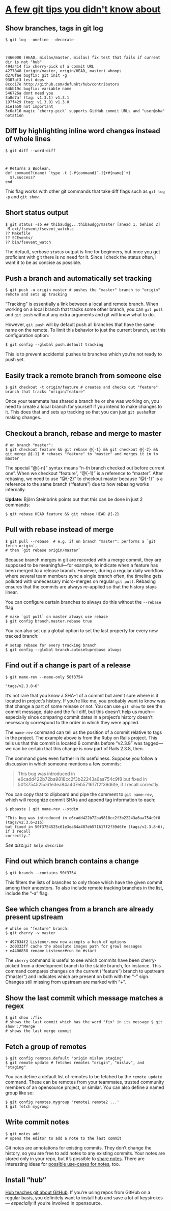 # [A few git tips you didn't know about](http://mislav.uniqpath.com/2010/07/git-tips/)


## Show branches, tags in git log
    $ git log --oneline --decorate



    7466000 (HEAD, mislav/master, mislav) fix test that fails if current dir is not "hub"
    494a414 fix cherry-pick of a commit URL
    4277848 (origin/master, origin/HEAD, master) whoops
    d270fae bugfix: git init -g
    9307af3 test deps
    8ccc17e http://github.com/defunkt/hub/contributors
    64bb19c bugfix: variable name
    546726a dont need you
    3a8d7af (tag: v1.3.1) v1.3.1
    197f429 (tag: v1.3.0) v1.3.0
    a1e1a50 not important
    3c6af16 magic `cherry-pick` supports GitHub commit URLs and "user@sha" notation

## Diff by highlighting inline word changes instead of whole lines

    $ git diff --word-diff



    # Returns a Boolean.
    def command?(name) `type -t [-#{command}`-]{+#{name}`+}
      $?.success?
    end


This flag works with other git commands that take diff flags such as `git log -p` and `git show`.

## Short status output


    $ git status -sb ## thibaudgg...thibaudgg/master [ahead 1, behind 2]
     M ext/fsevent/fsevent_watch.c
    ?? Makefile
    ?? SCEvents/
    ?? bin/fsevent_watch


The default, verbose `status` output is fine for beginners, but once you get proficient with git there is no need for it. Since I check the status often, I want it to be as concise as possible.

## Push a branch and automatically set tracking


    $ git push -u origin master # pushes the "master" branch to "origin" remote and sets up tracking


“Tracking” is essentially a link between a local and remote branch. When working on a local branch that tracks some other branch, you can `git pull` and `git push` without any extra arguments and git will know what to do.

However, `git push` will by default push all branches that have the same name on the remote. To limit this behavior to just the current branch, set this configuration option:


    $ git config --global push.default tracking


This is to prevent accidental pushes to branches which you’re not ready to push yet.

## Easily track a remote branch from someone else


    $ git checkout -t origin/feature # creates and checks out "feature" branch that tracks "origin/feature"


Once your teammate has shared a branch he or she was working on, you need to create a local branch for yourself if you intend to make changes to it. This does that and sets up tracking so that you can just `git push`after making changes.

## Checkout a branch, rebase and merge to master


    # on branch "master":
    $ git checkout feature && git rebase @{-1} && git checkout @{-2} && git merge @{-1} # rebases "feature" to "master" and merges it in to master


The special “@{-n}” syntax means “n-th branch checked out before current one”. When we checkout “feature”, “@{-1}” is a reference to “master”. After rebasing, we need to use “@{-2}” to checkout master because “@{-1}” is a reference to the same branch (“feature”) due to how rebasing works internally.

 **Update:** Björn Steinbrink points out that this can be done in just 2 commands:


    $ git rebase HEAD feature && git rebase HEAD @{-2}


## Pull with rebase instead of merge


    $ git pull --rebase  # e.g. if on branch "master": performs a `git fetch origin`,
    # then `git rebase origin/master`


Because branch merges in git are recorded with a merge commit, they are supposed to be meaningful—for example, to indicate when a feature has been merged to a release branch. However, during a regular daily workflow where several team members sync a single branch often, the timeline gets polluted with unnecessary micro-merges on regular `git pull`. Rebasing ensures that the commits are always re-applied so that the history stays linear.

You can configure certain branches to always do this without the `--rebase` flag:


    # make `git pull` on master always use rebase
    $ git config branch.master.rebase true


You can also set up a global option to set the last property for every new tracked branch:


    # setup rebase for every tracking branch
    $ git config --global branch.autosetuprebase always


## Find out if a change is part of a release


    $ git name-rev --name-only 50f3754

    "tags/v2.3.8~6"


It’s not rare that you know a SHA-1 of a commit but aren’t sure where is it located in project’s history. If you’re like me, you probably want to know was that change a part of some release or not. You can use `git show` to see the commit message, date and the full diff, but this doesn’t help us much—especially since comparing commit dates in a project’s history doesn’t necessarily correspond to the order in which they were applied.

The `name-rev` command can tell us the position of a commit relative to tags in the project. The example above is from the Ruby on Rails project. This tells us that this commit is located 6 commits before “v2.3.8” was tagged—we can be certain that this change is now part of Rails 2.3.8, then.

The command goes even further in its usefulness. Suppose you follow a discussion in which someone mentions a few commits:

> This bug was introduced in e6cadd422b72ba9818cc2f3b22243a6aa754c9f8 but fixed in 50f3754525c61e3ea84a407eb571617f2f39d6fe, if I recall correctly.

You can copy that to clipboard and pipe the comment to `git name-rev`, which will recognize commit SHAs and append tag information to each:


    $ pbpaste | git name-rev --stdin

    "This bug was introduced in e6cadd422b72ba9818cc2f3b22243a6aa754c9f8 (tags/v2.3.6~215)
    but fixed in 50f3754525c61e3ea84a407eb571617f2f39d6fe (tags/v2.3.8~6), if I recall
    correctly."


_See also:`git help describe`_

## Find out which branch contains a change


    $ git branch --contains 50f3754


This filters the lists of branches to only those which have the given commit among their ancestors. To also include remote tracking branches in the list, include the “-a” flag.

## See which changes from a branch are already present upstream


    # while on "feature" branch:
    $ git cherry -v master

    + 497034f2 Listener.new now accepts a hash of options
    - 2d0333ff cache the absolute images path for growl messages
    + e4406858 rename Listener#run to #start


The `cherry` command is useful to see which commits have been cherry-picked from a development branch to the stable branch, for instance. This command compares changes on the current (“feature”) branch to upstream (“master”) and indicates which are present on both with the “–” sign. Changes still missing from upstream are marked with “+”.

## Show the last commit which message matches a regex


    $ git show :/fix
    # shows the last commit which has the word "fix" in its message $ git show :/^Merge
    # shows the last merge commit


## Fetch a group of remotes


    $ git config remotes.default 'origin mislav staging'
    $ git remote update # fetches remotes "origin", "mislav", and "staging"


You can define a default list of remotes to be fetched by the `remote update` command. These can be remotes from your teammates, trusted community members of an opensource project, or similar. You can also define a named group like so:


    $ git config remotes.mygroup 'remote1 remote2 ...'
    $ git fetch mygroup


## Write commit notes


    $ git notes add
    # opens the editor to add a note to the last commit


Git notes are annotations for existing commits. They don’t change the history, so you are free to add notes to any existing commits. Your notes are stored only in your repo, but it’s possible to [share notes](http://lists.zerezo.com/git/msg714256.html). There are interesting ideas for [possible use-cases for notes](http://lists-archives.org/git/709977-git-notes-notes.html), too.

## Install “hub”

[Hub teaches git about GitHub](http://defunkt.io/hub/). If you’re using repos from GitHub on a regular basis, you definitely want to install hub and save a lot of keystrokes— _especially_ if you’re involved in opensource.

